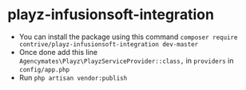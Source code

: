# playz-infusionsoft-integration


 * You can install the package using this command `composer require contrive/playz-infusionsoft-integration dev-master`
 * Once done add this line `Agencymates\Playz\PlayzServiceProvider::class,` in `providers` in `config/app.php`
 * Run `php artisan vendor:publish`